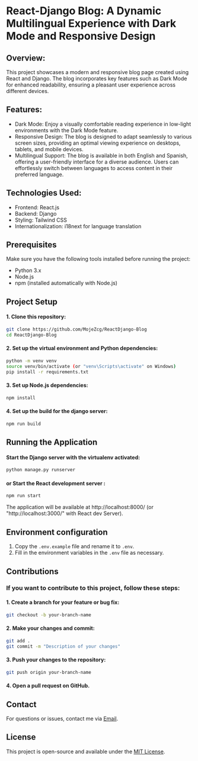 # React-Django Blog: A Dynamic Multilingual Experience with Dark Mode and Responsive Design

## Overview:

This project showcases a modern and responsive blog page created using React and Django. The blog incorporates key features such as Dark Mode for enhanced readability, ensuring a pleasant user experience across different devices.

## Features:

- Dark Mode: Enjoy a visually comfortable reading experience in low-light environments with the Dark Mode feature.
- Responsive Design: The blog is designed to adapt seamlessly to various screen sizes, providing an optimal viewing experience on desktops, tablets, and mobile devices.
- Multilingual Support: The blog is available in both English and Spanish, offering a user-friendly interface for a diverse audience. Users can effortlessly switch between languages to access content in their preferred language.

## Technologies Used:

- Frontend: React.js
- Backend: Django
- Styling: Tailwind CSS
- Internationalization: i18next for language translation

## Prerequisites

Make sure you have the following tools installed before running the project:

- Python 3.x
- Node.js
- npm (installed automatically with Node.js)

## Project Setup

#### 1. Clone this repository:

```bash
git clone https://github.com/MojeZcg/ReactDjango-Blog
cd ReactDjango-Blog
```

#### 2. Set up the virtual environment and Python dependencies:

```bash
python -m venv venv
source venv/bin/activate (or "venv\Scripts\activate" on Windows)
pip install -r requirements.txt
```

#### 3. Set up Node.js dependencies:

```bash
npm install
```

#### 4. Set up the build for the django server:

```bash
npm run build
```

## Running the Application

#### Start the Django server with the virtualenv activated:

```bash
python manage.py runserver
```

#### or Start the React development server :

```bash
npm run start
```

The application will be available at http://localhost:8000/ (or "http://localhost:3000/" with React dev Server).

## Environment configuration

1. Copy the `.env.example` file and rename it to `.env`.
2. Fill in the environment variables in the `.env` file as necessary.

## Contributions

### If you want to contribute to this project, follow these steps:

#### 1. Create a branch for your feature or bug fix:

```bash
git checkout -b your-branch-name
```

#### 2. Make your changes and commit:

```bash
git add .
git commit -m "Description of your changes"
```

#### 3. Push your changes to the repository:

```bash
git push origin your-branch-name
```

#### 4. Open a pull request on GitHub.

## Contact

For questions or issues, contact me via [Email](https://mail.google.com/mail/u/0/?fs=1&to=jsmonte31@gmail.com&su=Contact+me&tf=cm).

## License

This project is open-source and available under the [MIT License](./LICENSE).
